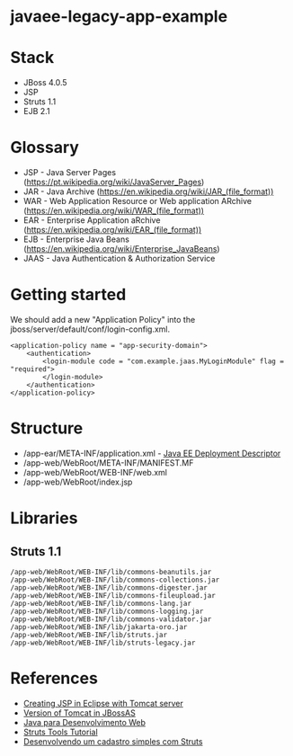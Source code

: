# javaee-legacy-app-example

# Stack

- JBoss 4.0.5
- JSP
- Struts 1.1
- EJB 2.1

# Glossary

- JSP - Java Server Pages (https://pt.wikipedia.org/wiki/JavaServer_Pages)
- JAR - Java Archive (https://en.wikipedia.org/wiki/JAR_(file_format))
- WAR - Web Application Resource or Web application ARchive (https://en.wikipedia.org/wiki/WAR_(file_format))
- EAR - Enterprise Application aRchive (https://en.wikipedia.org/wiki/EAR_(file_format))
- EJB - Enterprise Java Beans (https://en.wikipedia.org/wiki/Enterprise_JavaBeans)
- JAAS - Java Authentication & Authorization Service

# Getting started

We should add a new "Application Policy" into the jboss/server/default/conf/login-config.xml.

```
<application-policy name = "app-security-domain">
    <authentication>
        <login-module code = "com.example.jaas.MyLoginModule" flag = "required">
        </login-module>
    </authentication>
</application-policy>
```

# Structure

- /app-ear/META-INF/application.xml - [Java EE Deployment Descriptor](http://www.oracle.com/webfolder/technetwork/jsc/xml/ns/javaee/index.html)
- /app-web/WebRoot/META-INF/MANIFEST.MF
- /app-web/WebRoot/WEB-INF/web.xml
- /app-web/WebRoot/index.jsp

# Libraries

## Struts 1.1

```
/app-web/WebRoot/WEB-INF/lib/commons-beanutils.jar
/app-web/WebRoot/WEB-INF/lib/commons-collections.jar
/app-web/WebRoot/WEB-INF/lib/commons-digester.jar
/app-web/WebRoot/WEB-INF/lib/commons-fileupload.jar
/app-web/WebRoot/WEB-INF/lib/commons-lang.jar
/app-web/WebRoot/WEB-INF/lib/commons-logging.jar
/app-web/WebRoot/WEB-INF/lib/commons-validator.jar
/app-web/WebRoot/WEB-INF/lib/jakarta-oro.jar
/app-web/WebRoot/WEB-INF/lib/struts.jar
/app-web/WebRoot/WEB-INF/lib/struts-legacy.jar
```

# References

- [Creating JSP in Eclipse with Tomcat server](https://www.javatpoint.com/creating-jsp-in-eclipse-ide)
- [Version of Tomcat in JBossAS](https://developer.jboss.org/wiki/VersionOfTomcatInJBossAS)
- [Java para Desenvolvimento Web](https://www.caelum.com.br/apostila-java-web/)
- [Struts Tools Tutorial](https://docs.jboss.org/tools/4.0.1.Final/en/struts_tools_tutorial/html_single/index.html)
- [Desenvolvendo um cadastro simples com Struts](https://www.devmedia.com.br/desenvolvendo-um-cadastro-simples-com-struts/6365)
